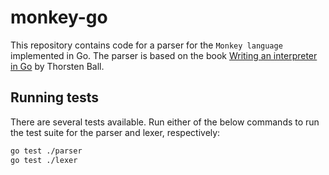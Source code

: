 # monkey-go

This repository contains code for a parser for the `Monkey language` implemented
in Go. The parser is based on the book
[Writing an interpreter in Go](https://interpreterbook.com) by Thorsten Ball.

## Running tests

There are several tests available. Run either of the below commands to run the
test suite for the parser and lexer, respectively:

```sh
go test ./parser
go test ./lexer
```
